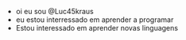- oi eu sou @Luc45kraus
- eu estou interressado em aprender a programar
- Estou interessado em aprender novas linguagens
